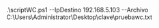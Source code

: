 .\scriptWC.ps1 --IpDestino 192.168.5.103 --Archivo C:\Users\Administrator\Desktop\clave\pruebawc.txt
